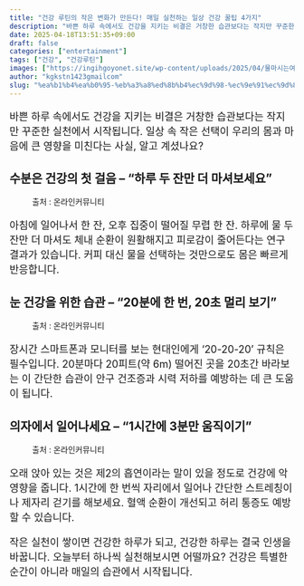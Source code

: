 ```yaml
---
title: "건강 루틴의 작은 변화가 만든다! 매일 실천하는 일상 건강 꿀팁 4가지"
description: "바쁜 하루 속에서도 건강을 지키는 비결은 거창한 습관보다는 작지만 꾸준한 실천에서 시작됩니다. 일상 속 작은 선택이 우리의 몸과 마음에 큰 영향을 미친다는 사실, 알고 계셨나요?"
date: 2025-04-18T13:51:35+09:00
draft: false
categories: ["entertainment"]
tags: ["건강", "건강루틴"]
images: ["https://ingihgoyonet.site/wp-content/uploads/2025/04/물마시는여성-1024x683.png", "https://ingihgoyonet.site/wp-content/uploads/2025/04/먼산보는모습-1024x683.png", "https://ingihgoyonet.site/wp-content/uploads/2025/04/앉았다-일어나는모습-1024x683.png"]
author: "kgkstn1423gmailcom"
slug: "%ea%b1%b4%ea%b0%95-%eb%a3%a8%ed%8b%b4%ec%9d%98-%ec%9e%91%ec%9d%80-%eb%b3%80%ed%99%94%ea%b0%80-%eb%a7%8c%eb%93%a0%eb%8b%a4-%eb%a7%a4%ec%9d%bc-%ec%8b%a4%ec%b2%9c%ed%95%98%eb%8a%94-%ec%9d%bc%ec%83%81"
---
```


<p style="font-size:18px">바쁜 하루 속에서도 건강을 지키는 비결은 거창한 습관보다는 작지만 꾸준한 실천에서 시작됩니다. 일상 속 작은 선택이 우리의 몸과 마음에 큰 영향을 미친다는 사실, 알고 계셨나요?</p> <h2 >수분은 건강의 첫 걸음 – “하루 두 잔만 더 마셔보세요”</h2> <figure ><img src="https://ingihgoyonet.site/wp-content/uploads/2025/04/물마시는여성-1024x683.png" alt="" style="aspect-ratio:16/9;object-fit:cover"/><figcaption >출처 : 온라인커뮤니티</figcaption></figure> <p style="font-size:18px">아침에 일어나서 한 잔, 오후 집중이 떨어질 무렵 한 잔. 하루에 물 두 잔만 더 마셔도 체내 순환이 원활해지고 피로감이 줄어든다는 연구 결과가 있습니다. 커피 대신 물을 선택하는 것만으로도 몸은 빠르게 반응합니다.</p> <h2 >눈 건강을 위한 습관 – “20분에 한 번, 20초 멀리 보기”</h2> <figure ><img src="https://ingihgoyonet.site/wp-content/uploads/2025/04/먼산보는모습-1024x683.png" alt="" /><figcaption >출처 : 온라인커뮤니티</figcaption></figure> <p style="font-size:18px">장시간 스마트폰과 모니터를 보는 현대인에게 ‘20-20-20’ 규칙은 필수입니다. 20분마다 20피트(약 6m) 떨어진 곳을 20초간 바라보는 이 간단한 습관이 안구 건조증과 시력 저하를 예방하는 데 큰 도움이 됩니다.</p> <h2 >의자에서 일어나세요 – “1시간에 3분만 움직이기”</h2> <figure ><img src="https://ingihgoyonet.site/wp-content/uploads/2025/04/앉았다-일어나는모습-1024x683.png" alt="" /><figcaption >출처 : 온라인커뮤니티</figcaption></figure> <p style="font-size:18px">오래 앉아 있는 것은 제2의 흡연이라는 말이 있을 정도로 건강에 악영향을 줍니다. 1시간에 한 번씩 자리에서 일어나 간단한 스트레칭이나 제자리 걷기를 해보세요. 혈액 순환이 개선되고 허리 통증도 예방할 수 있습니다.</p> <p style="font-size:18px">작은 실천이 쌓이면 건강한 하루가 되고, 건강한 하루는 결국 인생을 바꿉니다. 오늘부터 하나씩 실천해보시면 어떨까요? 건강은 특별한 순간이 아니라 매일의 습관에서 시작됩니다.</p>